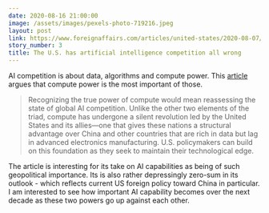 ```yaml
---
date: 2020-08-16 21:00:00
image: /assets/images/pexels-photo-719216.jpeg
layout: post
link: https://www.foreignaffairs.com/articles/united-states/2020-08-07/us-has-ai-competition-all-wrong
story_number: 3
title: The U.S. has artificial intelligence competition all wrong
---
```


AI competition is about data, algorithms and compute power. This [article](https://www.foreignaffairs.com/articles/united-states/2020-08-07/us-has-ai-competition-all-wrong) argues that compute power is the most important of those.

> Recognizing the true power of compute would mean reassessing the state of global AI competition. Unlike the other two elements of the triad, compute has undergone a silent revolution led by the United States and its allies—one that gives these nations a structural advantage over China and other countries that are rich in data but lag in advanced electronics manufacturing. U.S. policymakers can build on this foundation as they seek to maintain their technological edge. 

The article is interesting for its take on AI capabilities as being of such geopolitical importance. Its is also rather depressingly zero-sum in its outlook - which reflects current US foreign policy toward China in particular. I am interested to see how important AI capability becomes over the next decade as these two powers go up against each other. 


